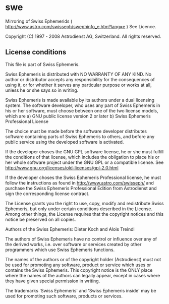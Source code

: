 swe
===

Mirroring of Swiss Ephemerids ( http://www.astro.com/swisseph/swephinfo_e.htm?lang=e ) See Licence.

 Copyright (C) 1997 - 2008 Astrodienst AG, Switzerland.  All rights reserved.

  License conditions
  ------------------

  This file is part of Swiss Ephemeris.

  Swiss Ephemeris is distributed with NO WARRANTY OF ANY KIND.  No author
  or distributor accepts any responsibility for the consequences of using it,
  or for whether it serves any particular purpose or works at all, unless he
  or she says so in writing.  

  Swiss Ephemeris is made available by its authors under a dual licensing
  system. The software developer, who uses any part of Swiss Ephemeris
  in his or her software, must choose between one of the two license models,
  which are
  a) GNU public license version 2 or later
  b) Swiss Ephemeris Professional License

  The choice must be made before the software developer distributes software
  containing parts of Swiss Ephemeris to others, and before any public
  service using the developed software is activated.

  If the developer choses the GNU GPL software license, he or she must fulfill
  the conditions of that license, which includes the obligation to place his
  or her whole software project under the GNU GPL or a compatible license.
  See http://www.gnu.org/licenses/old-licenses/gpl-2.0.html

  If the developer choses the Swiss Ephemeris Professional license,
  he must follow the instructions as found in http://www.astro.com/swisseph/ 
  and purchase the Swiss Ephemeris Professional Edition from Astrodienst
  and sign the corresponding license contract.

  The License grants you the right to use, copy, modify and redistribute
  Swiss Ephemeris, but only under certain conditions described in the License.
  Among other things, the License requires that the copyright notices and
  this notice be preserved on all copies.

  Authors of the Swiss Ephemeris: Dieter Koch and Alois Treindl

  The authors of Swiss Ephemeris have no control or influence over any of
  the derived works, i.e. over software or services created by other
  programmers which use Swiss Ephemeris functions.

  The names of the authors or of the copyright holder (Astrodienst) must not
  be used for promoting any software, product or service which uses or contains
  the Swiss Ephemeris. This copyright notice is the ONLY place where the
  names of the authors can legally appear, except in cases where they have
  given special permission in writing.

  The trademarks 'Swiss Ephemeris' and 'Swiss Ephemeris inside' may be used
  for promoting such software, products or services.
